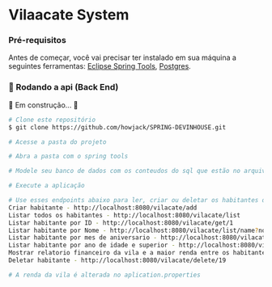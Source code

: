# Vilaacate System

### Pré-requisitos

Antes de começar, você vai precisar ter instalado em sua máquina a seguintes ferramentas:
[Eclipse Spring Tools](https://spring.io/tools), 
[Postgres](https://www.postgresql.org/download/).

### 🎲 Rodando a api (Back End)

🚧 Em construção... 🚧

```bash
# Clone este repositório
$ git clone https://github.com/howjack/SPRING-DEVINHOUSE.git

# Acesse a pasta do projeto

# Abra a pasta com o spring tools

# Modele seu banco de dados com os conteudos do sql que estão no arquivo DB_VilaAcate na pasta Modelagem.

# Execute a aplicação

# Use esses endpoints abaixo para ler, criar ou deletar os habitantes do banco.
Criar habitante - http://localhost:8080/vilacate/add
Listar todos os habitantes - http://localhost:8080/vilacate/list
Listar habitante por ID - http://localhost:8080/vilacate/get/1
Listar habitante por Nome - http://localhost:8080/vilacate/list/name?nome=p
Listar habitante por mes de aniversario - http://localhost:8080/vilacate/list?mes=6
Listar habitante por ano de idade e superior - http://localhost:8080/vilacate/list/age?idade=22
Mostrar relatorio financeiro da vila e a maior renda entre os habitantes - http://localhost:8080/vilacate/rent
Deletar habitante - http://localhost:8080/vilacate/delete/19

# A renda da vila é alterada no aplication.properties
```
